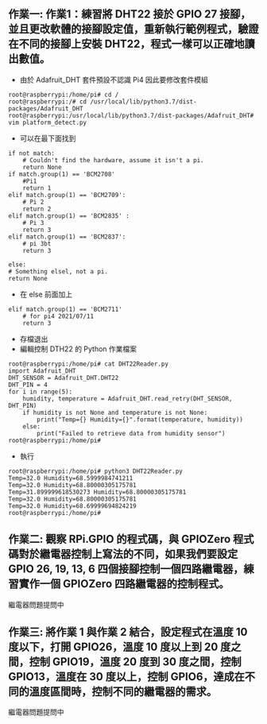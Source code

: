 ## 作業一: 作業1：練習將 DHT22 接於 GPIO 27 接腳，並且更改軟體的接腳設定值，重新執行範例程式，驗證在不同的接腳上安裝 DHT22，程式一樣可以正確地讀出數值。
- 由於 Adafruit_DHT 套件預設不認識 Pi4 因此要修改套件模組
```
root@raspberrypi:/home/pi# cd /
root@raspberrypi:/# cd /usr/local/lib/python3.7/dist-packages/Adafruit_DHT
root@raspberrypi:/usr/local/lib/python3.7/dist-packages/Adafruit_DHT# vim platform_detect.py
```

- 可以在最下面找到
```
if not match:
	# Couldn't find the hardware, assume it isn't a pi.
	return None
if match.group(1) == 'BCM2708'
	#Pi1
	return 1
elif match.group(1) == 'BCM2709':
	# Pi 2
	return 2
elif match.group(1) == 'BCM2835' :
	# Pi 3
	return 3
elif match.group(1) == 'BCM2837':
	# pi 3bt
	return 3

else:
# Something elsel, not a pi.
return None
```
- 在 else 前面加上
```
elif match.group(1) == 'BCM2711'
	# for pi4 2021/07/11
	return 3
```
- 存檔退出
- 編輯控制 DTH22 的 Python 作業檔案
```
root@raspberrypi:/home/pi# cat DHT22Reader.py
import Adafruit_DHT
DHT_SENSOR = Adafruit_DHT.DHT22
DHT_PIN = 4
for i in range(5):
    humidity, temperature = Adafruit_DHT.read_retry(DHT_SENSOR, DHT_PIN)
    if humidity is not None and temperature is not None:
        print("Temp={} Humidity={}".format(temperature, humidity))
    else:
        print("Failed to retrieve data from humidity sensor")
root@raspberrypi:/home/pi#
```
- 執行
```
root@raspberrypi:/home/pi# python3 DHT22Reader.py
Temp=32.0 Humidity=68.5999984741211
Temp=32.0 Humidity=68.80000305175781
Temp=31.899999618530273 Humidity=68.80000305175781
Temp=32.0 Humidity=68.80000305175781
Temp=32.0 Humidity=68.69999694824219
root@raspberrypi:/home/pi#
```

## 作業二: 觀察 RPi.GPIO 的程式碼，與 GPIOZero 程式碼對於繼電器控制上寫法的不同，如果我們要設定 GPIO 26, 19, 13, 6 四個接腳控制一個四路繼電器，練習實作一個 GPIOZero 四路繼電器的控制程式。
繼電器問題提問中

## 作業三: 將作業 1 與作業 2 結合，設定程式在溫度 10 度以下，打開 GPIO26，溫度 10 度以上到 20 度之間，控制 GPIO19，溫度 20 度到 30 度之間，控制 GPIO13，溫度在 30 度以上，控制 GPIO6，達成在不同的溫度區間時，控制不同的繼電器的需求。
繼電器問題提問中